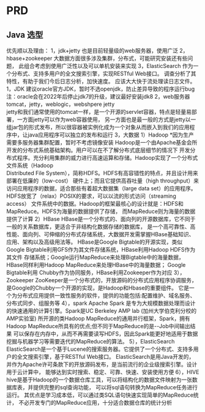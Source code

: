 # PRD

## Java 选型

优先顺以及理由：
1，jdk+jetty
也是目前轻量级的web服务器，使用广泛
2，hbase+zookeeper
大数据方面很多涉及集群，分布式，可能研究安装还有些问题，
此组合考虑到使用广泛性以及可以单机安装来实现
3，ElasticSearch
作为一个分布式、支持多用户的全文搜索引擎，实现RESTful Web接口。
调查分析了其特性，有助于我们今后日志分析，加快速度。
应该大大快于流处理读日志文件。
1，JDK
建议oracle官方JDK，暂时不选openjdk，防止差异导致的程序运行bug
注：oracle会在2022年后停止jdk7的升级，建议最好安装jdk8
2，web服务器
tomcat，jetty，weblogic，webshpere
jetty  
jetty和我们通常使用的tomcat一样，是一个开源的servlet容器，特点是轻量易部署，一方面jetty可以作为web容器使用，
另一方面也是最一般的方式是jetty以一组jar包的形式发布，所以很容器被实例化成为一个对象从而嵌入到我们的应用程
序中，让java应用程序可以独立的发布和运行
3，大数据
1）Hadoop
*因为生产需要多服务器集群配置，暂时不考虑镜像安装
Hadoop是一个由Apache基金会所开发的分布式系统基础架构。用户可以在不了解分布式底层细节的情况下
开发分布式程序。充分利用集群的威力进行高速运算和存储。Hadoop实现了一个分布式文件系统（Hadoop  
Distributed File System），简称HDFS。HDFS有高容错性的特点，并且设计用来部署在低廉的（low-cost）
硬件上；而且它提供高吞吐量（high throughput）来访问应用程序的数据，适合那些有着超大数据集（large
data set）的应用程序。HDFS放宽了（relax）POSIX的要求，可以以流的形式访问（streaming access）
文件系统中的数据。Hadoop的框架最核心的设计就是：HDFS和MapReduce。HDFS为海量的数据提供了存储，
而MapReduce则为海量的数据提供了计算
2）HBase
HBase是一个分布式的、面向列的开源数据库，它不同于一般的关系数据库，更适合于非结构化数据存储的数据库，
是一个高可靠性、高性能、面向列、可伸缩的分布式存储系统，大数据开发需掌握HBase基础知识、应用、架构以及高级用法等。
HBase是Google Bigtable的开源实现，类似Google Bigtable利用GFS作为其文件存储系统，HBase利用Hadoop HDFS作为其文件
存储系统；Google运行MapReduce来处理Bigtable中的海量数据，HBase同样利用Hadoop MapReduce来处理HBase中的海量数据；
Google Bigtable利用 Chubby作为协同服务，HBase利用Zookeeper作为对应
3），Zookeeper
ZooKeeper是一个分布式的，开放源码的分布式应用程序协调服务，是Google的Chubby一个开源的实现，是Hadoop和Hbase的重要组件。
它是一个为分布式应用提供一致性服务的软件，提供的功能包括:配置维护、域名服务、分布式同步、组服务等
4），spark
Apache Spark 是专为大规模数据处理而设计的快速通用的计算引擎。Spark是UC Berkeley AMP lab (加州大学伯克利分校的AMP实验室)
所开源的类Hadoop MapReduce的通用并行框架，Spark，拥有Hadoop MapReduce所具有的优点;但不同于MapReduce的是--Job中间输出结果
可以保存在内存中，从而不再需要读写HDFS，因此Spark能更好地适用于数据挖掘与机器学习等需要迭代的MapReduce的算法。
5），ElasticSearch
ElasticSearch是一个基于Lucene的搜索服务器。它提供了一个分布式、支持多用户的全文搜索引擎，基于RESTful Web接口。
ElasticSearch是用Java开发的，并作为Apache许可条款下的开放源码发布，是当前流行的企业级搜索引擎。设计用于云计算中，
能够达到实时搜索、稳定、可靠、快速、安装使用方便
6），HIVE
hive是基于Hadoop的一个数据仓库工具，可以将结构化的数据文件映射为一张数据库表，并提供完整的sql查询功能，
可以将sql语句转换为MapReduce任务进行运行。 其优点是学习成本低，可以通过类SQL语句快速实现简单的MapReduce统计，
不必开发专门的MapReduce应用，十分适合数据仓库的统计分析
